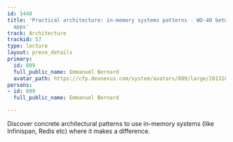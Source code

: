```yaml
---
id: 1440
title: 'Practical architecture: in-memory systems patterns - WD-40 between data and
  apps'
track: Architecture
trackid: 57
type: lecture
layout: preso_details
primary:
  id: 809
  full_public_name: Emmanuel Bernard
  avatar_path: https://cfp.devnexus.com/system/avatars/809/large/201310EmmanuelBernardSquare.jpg?1511965961
persons:
- id: 809
  full_public_name: Emmanuel Bernard

---
```

Discover concrete architectural patterns to use in-memory systems (like Infinispan, Redis etc) where it makes a difference.